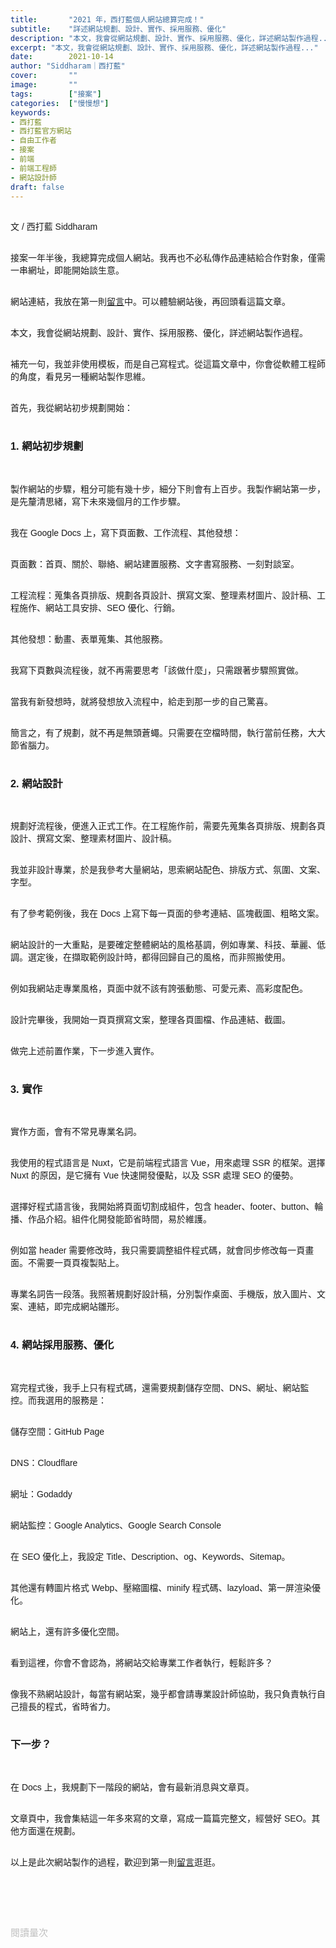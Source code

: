 ```yaml
---
title:       "2021 年，西打藍個人網站總算完成！"
subtitle:    "詳述網站規劃、設計、實作、採用服務、優化"
description: "本文，我會從網站規劃、設計、實作、採用服務、優化，詳述網站製作過程..."
excerpt: "本文，我會從網站規劃、設計、實作、採用服務、優化，詳述網站製作過程..."
date:        2021-10-14
author: "Siddharam｜西打藍"
cover:       ""
image:       ""
tags:        ["接案"]
categories:  ["慢慢想"]
keywords:
- 西打藍
- 西打藍官方網站
- 自由工作者
- 接案
- 前端
- 前端工程師
- 網站設計師
draft: false
---
```


<article style="font-family: 'Noto Sans TC', '微軟正黑體', sans-serif; font-weight: 300;">

<br>文 / 西打藍 Siddharam<br><br>

接案一年半後，我總算完成個人網站。我再也不必私傳作品連結給合作對象，僅需一串網址，即能開始談生意。<br><br>

網站連結，我放在第一則<a href="https://siddharam.com/" target="_blank">留言</a>中。可以體驗網站後，再回頭看這篇文章。<br><br>

本文，我會從網站規劃、設計、實作、採用服務、優化，詳述網站製作過程。<br><br>

補充一句，我並非使用模板，而是自己寫程式。從這篇文章中，你會從軟體工程師的角度，看見另一種網站製作思維。<br><br>

首先，我從網站初步規劃開始：<br><br>


<h3 class="article-h1-color">1. 網站初步規劃</h3><br>

製作網站的步驟，粗分可能有幾十步，細分下則會有上百步。我製作網站第一步，是先釐清思緒，寫下未來幾個月的工作步驟。<br><br>

我在 Google Docs 上，寫下頁面數、工作流程、其他發想：<br><br>

頁面數：首頁、關於、聯絡、網站建置服務、文字書寫服務、一刻對談室。<br><br>

工程流程：蒐集各頁排版、規劃各頁設計、撰寫文案、整理素材圖片、設計稿、工程施作、網站工具安排、SEO 優化、行銷。<br><br>

其他發想：動畫、表單蒐集、其他服務。<br><br>

我寫下頁數與流程後，就不再需要思考「該做什麼」，只需跟著步驟照實做。<br><br>

當我有新發想時，就將發想放入流程中，給走到那一步的自己驚喜。<br><br>

簡言之，有了規劃，就不再是無頭蒼蠅。只需要在空檔時間，執行當前任務，大大節省腦力。<br><br>


<h3 class="article-h1-color">2. 網站設計</h3><br>

規劃好流程後，便進入正式工作。在工程施作前，需要先蒐集各頁排版、規劃各頁設計、撰寫文案、整理素材圖片、設計稿。<br><br>

我並非設計專業，於是我參考大量網站，思索網站配色、排版方式、氛圍、文案、字型。<br><br>

有了參考範例後，我在 Docs 上寫下每一頁面的參考連結、區塊截圖、粗略文案。<br><br>

網站設計的一大重點，是要確定整體網站的風格基調，例如專業、科技、華麗、低調。選定後，在擷取範例設計時，都得回歸自己的風格，而非照搬使用。<br><br>

例如我網站走專業風格，頁面中就不該有誇張動態、可愛元素、高彩度配色。<br><br>

設計完畢後，我開始一頁頁撰寫文案，整理各頁圖檔、作品連結、截圖。<br><br>

做完上述前置作業，下一步進入實作。<br><br>


<h3 class="article-h1-color">3. 實作</h3><br>

實作方面，會有不常見專業名詞。<br><br>

我使用的程式語言是 Nuxt，它是前端程式語言 Vue，用來處理 SSR 的框架。選擇 Nuxt 的原因，是它擁有 Vue 快速開發優點，以及 SSR 處理 SEO 的優勢。<br><br>

選擇好程式語言後，我開始將頁面切割成組件，包含 header、footer、button、輪播、作品介紹。組件化開發能節省時間，易於維護。<br><br>

例如當 header 需要修改時，我只需要調整組件程式碼，就會同步修改每一頁畫面。不需要一頁頁複製貼上。<br><br>

專業名詞告一段落。我照著規劃好設計稿，分別製作桌面、手機版，放入圖片、文案、連結，即完成網站雛形。<br><br>


<h3 class="article-h1-color">4. 網站採用服務、優化 </h3><br>

寫完程式後，我手上只有程式碼，還需要規劃儲存空間、DNS、網址、網站監控。而我選用的服務是：<br><br>

儲存空間：GitHub Page<br><br>

DNS：Cloudflare<br><br>

網址：Godaddy<br><br>

網站監控：Google Analytics、Google Search Console<br><br>

在 SEO 優化上，我設定 Title、Description、og、Keywords、Sitemap。<br><br>

其他還有轉圖片格式 Webp、壓縮圖檔、minify 程式碼、lazyload、第一屏渲染優化。<br><br>

網站上，還有許多優化空間。<br><br>

看到這裡，你會不會認為，將網站交給專業工作者執行，輕鬆許多？<br><br>

像我不熟網站設計，每當有網站案，幾乎都會請專業設計師協助，我只負責執行自己擅長的程式，省時省力。<br><br>


<h3 class="article-h1-color">下一步？</h3><br>

在 Docs 上，我規劃下一階段的網站，會有最新消息與文章頁。<br><br>

文章頁中，我會集結這一年多來寫的文章，寫成一篇篇完整文，經營好 SEO。其他方面還在規劃。<br><br>

以上是此次網站製作的過程，歡迎到第一則<a href="https://siddharam.com/" target="_blank">留言</a>逛逛。<br><br>




<br><br><br>

</article>

<div style="color: #bfbfbf; font-size: 15px;" id="busuanzi_container_page_pv">
  閱讀量<span id="busuanzi_value_page_pv"></span>次
</div>

<script src="../../js/post.js"></script>




